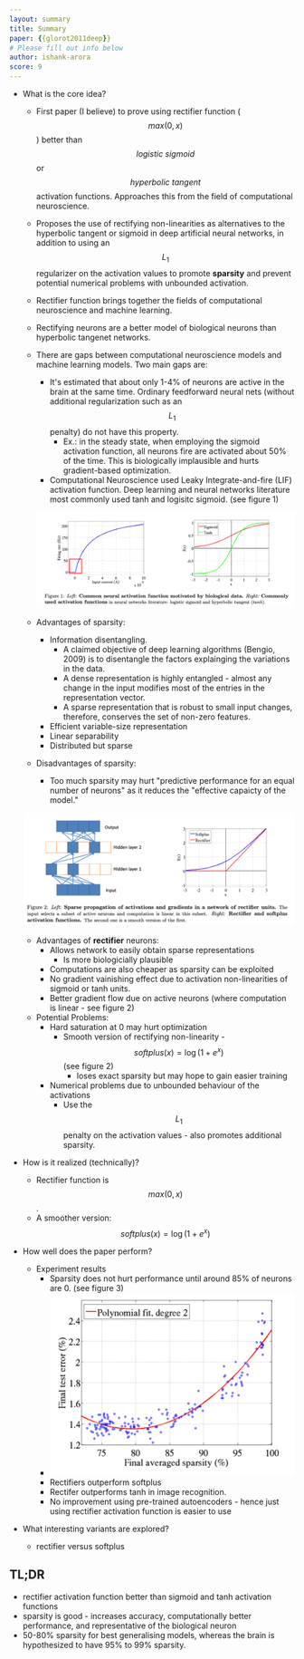 ```yaml
---
layout: summary
title: Summary
paper: {{glorot2011deep}}
# Please fill out info below
author: ishank-arora
score: 9
---
```


* What is the core idea?

  * First paper (I believe) to prove using rectifier function ($$max(0,  x)$$) better than $$\textit{logistic sigmoid}$$ or $$\textit{hyperbolic tangent}$$ activation functions. Approaches this from the field of computational neuroscience. 

  * Proposes the use of rectifying non-linearities as alternatives to the hyperbolic tangent or sigmoid in deep artificial neural networks, in addition to using an $$L_1$$ regularizer on the activation values to promote **sparsity** and prevent potential numerical problems with unbounded activation. 

  * Rectifier function brings together the fields of computational neuroscience and machine learning.

  * Rectifying neurons are a better model of biological neurons than hyperbolic tangenet networks.

  * There are gaps between computational neuroscience models and machine learning models. Two main gaps are:

    * It's estimated that about only 1-4% of neurons are active in the brain at the same time. Ordinary feedforward neural nets (without additional regularization such as an $$L_1$$ penalty) do not have this property.
      * Ex.: in the steady state, when employing the sigmoid activation function, all neurons fire are activated about 50% of the time. This is biologically implausible and hurts gradient-based optimization.
    * Computational Neuroscience used Leaky Integrate-and-fire (LIF) activation function. Deep learning and neural networks literature most commonly used tanh and logisitc sigmoid. (see figure 1)

    ![glorot2011deep_1_1](../assets/glorot2011deep_1_1.png)

  * Advantages of sparsity:

    * Information disentangling.
      * A claimed objective of deep learning algorithms (Bengio, 2009) is to disentangle the factors explainging the variations in the data. 
      * A dense representation is highly entangled - almost any change in the input modifies most of the entries in the representation vector.
      * A sparse representation that is robust to small input changes, therefore, conserves the set of non-zero features.
    * Efficient variable-size representation
    * Linear separability
    * Distributed but sparse

  * Disadvantages of sparsity:

    * Too much sparsity may hurt "predictive performance for an equal number of neurons" as it reduces the "effective capaicty of the model."

  ![glorot2011deep_1_2](../assets/glorot2011deep_1_2.png)

  * Advantages of **rectifier** neurons:
    * Allows network to easily obtain sparse representations
      * Is more biologicially plausible
    * Computations are also cheaper as sparsity can be exploited
    * No gradient vainishing effect due to activation non-linearities of sigmoid or tanh units.
    * Better gradient flow due on active neurons (where computation is linear - see figure 2)
  * Potential Problems:
    * Hard saturation at 0 may hurt optimization
      * Smooth version of rectifying non-linearity - $$softplus(x) = \log(1 + e^x)$$ (see figure 2)
        * loses exact sparsity but may hope to gain easier training
    * Numerical problems due to unbounded behaviour of the activations
      * Use the $$L_1$$ penalty on the activation values - also promotes additional sparsity.

* How is it realized (technically)?

  * Rectifier function is $$max(0,  x)$$.
  * A smoother version: $$softplus(x) = \log(1 + e^x)$$

* How well does the paper perform?

  * Experiment results
    * Sparsity does not hurt performance until around 85% of neurons are 0. (see figure 3)
    * ![glorot2011deep_1_3](../assets/glorot2011deep_1_3.png)
    * Rectifiers outperform softplus
    * Rectifer outperforms tanh in image recognition.
    * No improvement using pre-trained autoencoders - hence just using rectifier activation function is easier to use 

* What interesting variants are explored?

  * rectifier versus softplus 

## TL;DR
* rectifier activation function better than sigmoid and tanh activation functions 
* sparsity is good - increases accuracy, computationally better performance, and representative of the biological neuron 
* 50-80% sparsity for best generalising models, whereas the brain is hypothesized to have 95% to 99% sparsity.
